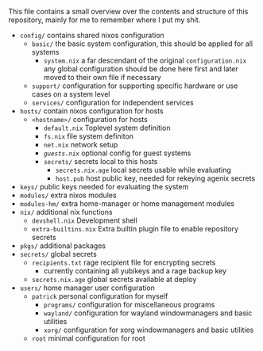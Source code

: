 This file contains a small overview over the contents and structure of this repository, mainly for me to remember where I put my shit.

- `config/` contains shared nixos configuration
    - `basic/` the basic system configuration, this should be applied for all systems
        - `system.nix` a far descendant of the original `configuration.nix`
            any global configuration should be done here first and later moved to their own file if necessary
    - `support/` configuration for supporting specific hardware or use cases on a system level
    - `services/` configuration for independent services
- `hosts/` contain nixos configuration for hosts
    - `<hostname>/` configuration for hosts
        - `default.nix` Toplevel system definition
        - `fs.nix` file system definiton
        - `net.nix` network setup
        - *`guests.nix`* optional config for guest systems
        - `secrets/` secrets local to this hosts
            - `secrets.nix.age` local secrets usable while evaluating
            - `host.pub` host public key, needed for rekeying agenix secrets
- `keys/` public keys needed for evaluating the system
- `modules/` extra nixos modules
- `modules-hm/` extra home-manager or home management modules
- `nix/` additional nix functions
    - `devshell.nix` Development shell
    - `extra-builtins.nix` Extra builtin plugin file to enable repository secrets
- `pkgs/` additional packages
- `secrets/` global secrets
    - `recipients.txt` rage recipient file for encrypting secrets
        - currently containing all yubikeys and a rage backup key
    - `secrets.nix.age` global secrets available at deploy
- `users/` home manager user configuration
    - `patrick` personal configuration for myself
        - `programs/` configuration for miscellaneous programs
        - `wayland/` configuration for wayland windowmanagers and basic utilities
        - `xorg/` configuration for xorg windowmanagers and basic utilities
    - `root` minimal configuration for root
